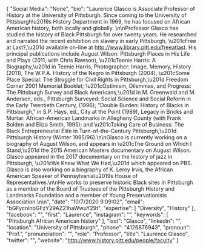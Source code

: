 {
  "Social Media": "None",
  "bio": "Laurence Glasco is Associate Professor of History at the University of Pittsburgh. Since coming to the University of Pittsburgh\u2019s History Department in 1969, he has focused on African American history, both locally and globally. \n\nProfessor Glasco has studied the history of Black Pittsburgh for over twenty years. He researched and narrated the recent exhibition on slavery in early Pittsburgh, \u201cFree at Last?,\u201d available on-line at http://www.library.pitt.edu/freeatlast. His principal publications include August Wilson: Pittsburgh Places in His Life and Plays (2011, with Chris Rawson), \u201cTeenie Harris: A Biography,\u201d in Teenie Harris, Photographer: Image, Memory, History (2011), The W.P.A. History of the Negro in Pittsburgh (2004), \u201cSome Place Special: The Struggle for Civil Rights in Pittsburgh,\u201d Freedom Corner 2001 Memorial Booklet; \u201cOptimism, Dilemmas, and Progress: The Pittsburgh Survey and Black Americans,\u201d in M. Greenwald and M. Anderson, eds., Pittsburgh Surveyed: Social Science and Social Reform in the Early Twentieth Century, (1996); \"Double Burden: History of Blacks in Pittsburgh,\" in S.P. Hays, ed., City at the Point (1989), Legacy in Bricks and Mortar: African-American Landmarks in Allegheny County (with Frank Bolden and Eliza Smith, 1995); and \u201cTaking Care of Business: The Black Entrepreneurial Elite in Turn-of-the-Century Pittsburgh,\u201d Pittsburgh History (Winter 1995/96).\n\nGlasco is currently working on a biography of August Wilson, and appears in \u201cThe Ground on Which I Stand,\u201d the 2015 American Masters documentary on August Wilson. Glasco appeared in the 2017 documentary on the history of jazz in Pittsburgh, \u201cWe Knew What We Had,\u201d which appeared on PBS. Glasco is also working on a biography of K. Leroy Irvis, the African American Speaker of Pennsylvania\u2019s House of Representatives.\n\nHe works to preserve historic Black sites in Pittsburgh as a member of the Board of Trustees of the Pittsburgh History and Landmarks Foundation and a member of Young Preservationists Association.\n\n",
  "date": "10/7/2020 9:09:02",
  "email": "bGFycnlnbGFzY29AZ21haWwuY29t",
  "expertise": [
    "Diversity",
    "History"
  ],
  "facebook": "",
  "first": "Laurence",
  "instagram": "",
  "keywords": [
    "Pittsburgh African American history"
  ],
  "last": "Glasco",
  "linkedin": "",
  "location": "University of Pittsburgh",
  "phone": "4126876943",
  "pronoun": "Prof.",
  "pronunciation": "",
  "role": "Professor",
  "title": "Laurence Glasco",
  "twitter": "",
  "website": "http://www.history.pitt.edu/people/faculty"
}